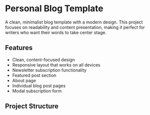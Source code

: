 # Personal Blog Template

A clean, minimalist blog template with a modern design. This project focuses on readability and content presentation, making it perfect for writers who want their words to take center stage.

## Features

- Clean, content-focused design
- Responsive layout that works on all devices
- Newsletter subscription functionality
- Featured post section
- About page
- Individual blog post pages
- Modal subscription form

## Project Structure
